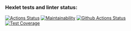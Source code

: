 ### Hexlet tests and linter status:
[![Actions Status](https://github.com/nastasja83/php-project-lvl3/workflows/hexlet-check/badge.svg)](https://github.com/nastasja83/php-project-lvl3/actions)
[![Maintainability](https://api.codeclimate.com/v1/badges/dddae2e98ddfeab018ca/maintainability)](https://codeclimate.com/github/nastasja83/php-project-lvl3/maintainability)
[![Github Actions Status](https://github.com/nastasja83/php-project-lvl3/workflows/PHP%20CI/badge.svg)](https://github.com/nastasja83/php-project-lvl3/actions)
[![Test Coverage](https://api.codeclimate.com/v1/badges/dddae2e98ddfeab018ca/test_coverage)](https://codeclimate.com/github/nastasja83/php-project-lvl3/test_coverage)
